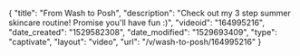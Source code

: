 {
    "title": "From Wash to Posh",
    "description": "Check out my 3 step summer skincare routine! Promise you'll have fun :)",
    "videoid": "164995216",
    "date_created": "1529582308",
    "date_modified": "1529693409",
    "type": "captivate",
    "layout": "video",
    "url": "\/v\/wash-to-posh\/164995216"
}